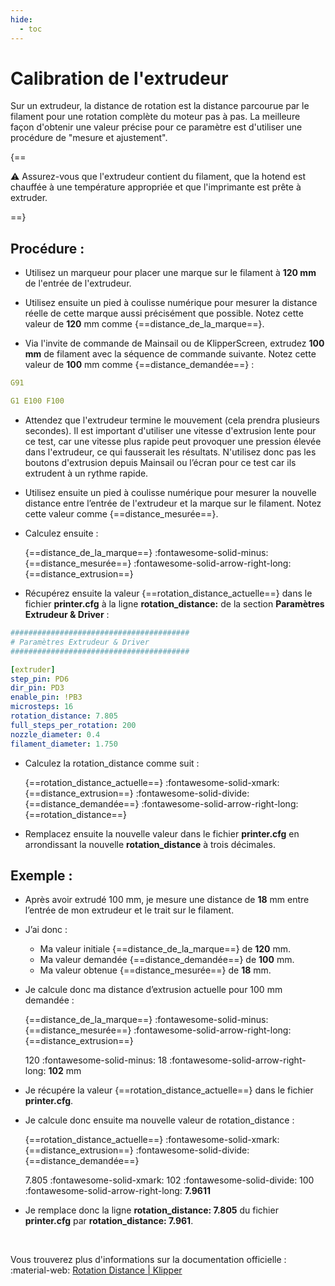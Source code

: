 ```yaml
---
hide:
  - toc
---
```


# Calibration de l'extrudeur

Sur un extrudeur, la distance de rotation est la distance parcourue par le filament pour une rotation complète du moteur pas à pas. La meilleure façon d'obtenir une valeur précise pour ce paramètre est d'utiliser une procédure de "mesure et ajustement".

{==

:warning: Assurez-vous que l'extrudeur contient du filament, que la hotend est chauffée à une température appropriée et que l'imprimante est prête à extruder.

==}

## Procédure :

- Utilisez un marqueur pour placer une marque sur le filament à **120 mm** de l'entrée de l'extrudeur.

- Utilisez ensuite un pied à coulisse numérique pour mesurer la distance réelle de cette marque aussi précisément que possible. Notez cette valeur de **120** mm comme {==distance_de_la_marque==}.

- Via l'invite de commande de Mainsail ou de KlipperScreen, extrudez **100 mm** de filament avec la séquence de commande suivante. Notez cette valeur de **100** mm comme {==distance_demandée==} :

``` yaml
G91
```

``` yaml
G1 E100 F100
```

- Attendez que l'extrudeur termine le mouvement (cela prendra plusieurs secondes). Il est important d'utiliser une vitesse d'extrusion lente pour ce test, car une vitesse plus rapide peut provoquer une pression élevée dans l'extrudeur, ce qui fausserait les résultats. N'utilisez donc pas les boutons d'extrusion depuis Mainsail ou l’écran pour ce test car ils extrudent à un rythme rapide.

- Utilisez ensuite un pied à coulisse numérique pour mesurer la nouvelle distance entre l’entrée de l'extrudeur et la marque sur le filament. Notez cette valeur comme {==distance_mesurée==}.

- Calculez ensuite : 

    {==distance_de_la_marque==} :fontawesome-solid-minus: {==distance_mesurée==} :fontawesome-solid-arrow-right-long: {==distance_extrusion==}

- Récupérez ensuite la valeur {==rotation_distance_actuelle==} dans le fichier **printer.cfg** à la ligne **rotation_distance:** de la section **Paramètres Extrudeur & Driver** :

``` yaml hl_lines="10" title="printer.cfg"
########################################
# Paramètres Extrudeur & Driver
########################################

[extruder]
step_pin: PD6
dir_pin: PD3
enable_pin: !PB3
microsteps: 16
rotation_distance: 7.805
full_steps_per_rotation: 200
nozzle_diameter: 0.4
filament_diameter: 1.750
```

- Calculez la rotation_distance comme suit :

    {==rotation_distance_actuelle==} :fontawesome-solid-xmark: {==distance_extrusion==} :fontawesome-solid-divide: {==distance_demandée==} :fontawesome-solid-arrow-right-long: {==rotation_distance==}

- Remplacez ensuite la nouvelle valeur dans le fichier **printer.cfg** en arrondissant la nouvelle **rotation_distance** à trois décimales.

## Exemple :

- Après avoir extrudé 100 mm, je mesure une distance de **18** mm entre l’entrée de mon extrudeur et le trait sur le filament.

- J’ai donc :

    * Ma valeur initiale {==distance_de_la_marque==} de **120** mm.
    * Ma valeur demandée {==distance_demandée==} de **100** mm.
    * Ma valeur obtenue {==distance_mesurée==} de **18** mm.

- Je calcule donc ma distance d’extrusion actuelle pour 100 mm demandée :

    {==distance_de_la_marque==} :fontawesome-solid-minus: {==distance_mesurée==} :fontawesome-solid-arrow-right-long: {==distance_extrusion==}

    120 :fontawesome-solid-minus: 18 :fontawesome-solid-arrow-right-long: **102** mm

- Je récupére la valeur {==rotation_distance_actuelle==} dans le fichier **printer.cfg**.

- Je calcule donc ensuite ma nouvelle valeur de rotation_distance :

    {==rotation_distance_actuelle==} :fontawesome-solid-xmark: {==distance_extrusion==} :fontawesome-solid-divide: {==distance_demandée==}

    7.805 :fontawesome-solid-xmark: 102 :fontawesome-solid-divide: 100 :fontawesome-solid-arrow-right-long: **7.9611**

- Je remplace donc la ligne **rotation_distance: 7.805** du fichier **printer.cfg** par **rotation_distance: 7.961**.

<br />

Vous trouverez plus d'informations sur la documentation officielle : :material-web: <a href="https://www.klipper3d.org/Rotation_Distance.html" target="blank">Rotation Distance | Klipper</a>

<br />
